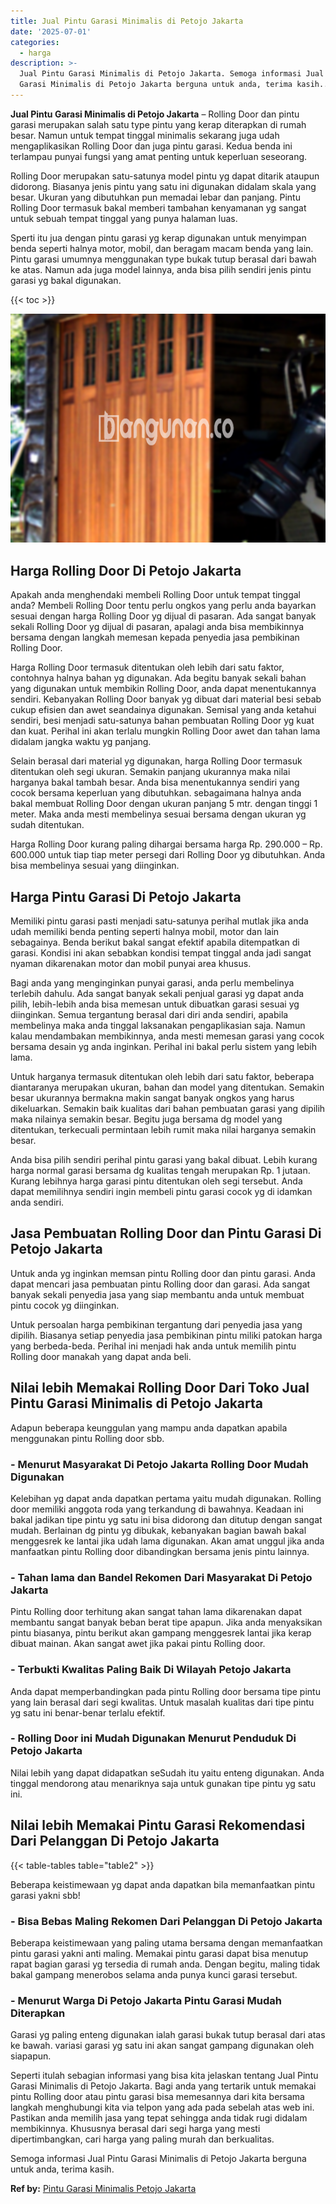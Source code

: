 ```yaml
---
title: Jual Pintu Garasi Minimalis di Petojo Jakarta
date: '2025-07-01'
categories:
  - harga
description: >-
  Jual Pintu Garasi Minimalis di Petojo Jakarta. Semoga informasi Jual Pintu
  Garasi Minimalis di Petojo Jakarta berguna untuk anda, terima kasih....
---
```


**Jual Pintu Garasi Minimalis di Petojo Jakarta** – Rolling Door dan pintu garasi merupakan salah satu type pintu yang kerap diterapkan di rumah besar. Namun untuk tempat tinggal minimalis sekarang juga udah mengaplikasikan Rolling Door dan juga pintu garasi. Kedua benda ini terlampau punyai fungsi yang amat penting untuk keperluan seseorang.

Rolling Door merupakan satu-satunya model pintu yg dapat ditarik ataupun didorong. Biasanya jenis pintu yang satu ini digunakan didalam skala yang besar. Ukuran yang dibutuhkan pun memadai lebar dan panjang. Pintu Rolling Door termasuk bakal memberi tambahan kenyamanan yg sangat untuk sebuah tempat tinggal yang punya halaman luas.

Sperti itu jua dengan pintu garasi yg kerap digunakan untuk menyimpan benda seperti halnya motor, mobil, dan beragam macam benda yang lain. Pintu garasi umumnya menggunakan type bukak tutup berasal dari bawah ke atas. Namun ada juga model lainnya, anda bisa pilih sendiri jenis pintu garasi yg bakal digunakan.

{{< toc >}}

![Jual Pintu Garasi Minimalis di Petojo Jakarta](/images/pintu-garasi-39.png)

## Harga Rolling Door Di Petojo Jakarta

Apakah anda menghendaki membeli Rolling Door untuk tempat tinggal anda? Membeli Rolling Door tentu perlu ongkos yang perlu anda bayarkan sesuai dengan harga Rolling Door yg dijual di pasaran. Ada sangat banyak sekali Rolling Door yg dijual di pasaran, apalagi anda bisa membikinnya bersama dengan langkah memesan kepada penyedia jasa pembikinan Rolling Door.

Harga Rolling Door termasuk ditentukan oleh lebih dari satu faktor, contohnya halnya bahan yg digunakan. Ada begitu banyak sekali bahan yang digunakan untuk membikin Rolling Door, anda dapat menentukannya sendiri. Kebanyakan Rolling Door banyak yg dibuat dari material besi sebab cukup efisien dan awet seandainya digunakan. Semisal yang anda ketahui sendiri, besi menjadi satu-satunya bahan pembuatan Rolling Door yg kuat dan kuat. Perihal ini akan terlalu mungkin Rolling Door awet dan tahan lama didalam jangka waktu yg panjang.

Selain berasal dari material yg digunakan, harga Rolling Door termasuk ditentukan oleh segi ukuran. Semakin panjang ukurannya maka nilai harganya bakal tambah besar. Anda bisa menentukannya sendiri yang cocok bersama keperluan yang dibutuhkan. sebagaimana halnya anda bakal membuat Rolling Door dengan ukuran panjang 5 mtr. dengan tinggi 1 meter. Maka anda mesti membelinya sesuai bersama dengan ukuran yg sudah ditentukan.

Harga Rolling Door kurang paling dihargai bersama harga Rp. 290.000 – Rp. 600.000 untuk tiap tiap meter persegi dari Rolling Door yg dibutuhkan. Anda bisa membelinya sesuai yang diinginkan.

## Harga Pintu Garasi Di Petojo Jakarta

Memiliki pintu garasi pasti menjadi satu-satunya perihal mutlak jika anda udah memiliki benda penting seperti halnya mobil, motor dan lain sebagainya. Benda berikut bakal sangat efektif apabila ditempatkan di garasi. Kondisi ini akan sebabkan kondisi tempat tinggal anda jadi sangat nyaman dikarenakan motor dan mobil punyai area khusus.

Bagi anda yang menginginkan punyai garasi, anda perlu membelinya terlebih dahulu. Ada sangat banyak sekali penjual garasi yg dapat anda pilih, lebih-lebih anda bisa memesan untuk dibuatkan garasi sesuai yg diinginkan. Semua tergantung berasal dari diri anda sendiri, apabila membelinya maka anda tinggal laksanakan pengaplikasian saja. Namun kalau mendambakan membikinnya, anda mesti memesan garasi yang cocok bersama desain yg anda inginkan. Perihal ini bakal perlu sistem yang lebih lama.

Untuk harganya termasuk ditentukan oleh lebih dari satu faktor, beberapa diantaranya merupakan ukuran, bahan dan model yang ditentukan. Semakin besar ukurannya bermakna makin sangat banyak ongkos yang harus dikeluarkan. Semakin baik kualitas dari bahan pembuatan garasi yang dipilih maka nilainya semakin besar. Begitu juga bersama dg model yang ditentukan, terkecuali permintaan lebih rumit maka nilai harganya semakin besar.

Anda bisa pilih sendiri perihal pintu garasi yang bakal dibuat. Lebih kurang harga normal garasi bersama dg kualitas tengah merupakan Rp. 1 jutaan. Kurang lebihnya harga garasi pintu ditentukan oleh segi tersebut. Anda dapat memilihnya sendiri ingin membeli pintu garasi cocok yg di idamkan anda sendiri.

## Jasa Pembuatan Rolling Door dan Pintu Garasi Di Petojo Jakarta

Untuk anda yg inginkan memsan pintu Rolling door dan pintu garasi. Anda dapat mencari jasa pembuatan pintu Rolling door dan garasi. Ada sangat banyak sekali penyedia jasa yang siap membantu anda untuk membuat pintu cocok yg diinginkan.

Untuk persoalan harga pembikinan tergantung dari penyedia jasa yang dipilih. Biasanya setiap penyedia jasa pembikinan pintu miliki patokan harga yang berbeda-beda. Perihal ini menjadi hak anda untuk memilih pintu Rolling door manakah yang dapat anda beli.

## Nilai lebih Memakai Rolling Door Dari Toko Jual Pintu Garasi Minimalis di Petojo Jakarta

Adapun beberapa keunggulan yang mampu anda dapatkan apabila menggunakan pintu Rolling door sbb.

### \- Menurut Masyarakat Di Petojo Jakarta Rolling Door Mudah Digunakan

Kelebihan yg dapat anda dapatkan pertama yaitu mudah digunakan. Rolling door memiliki anggota roda yang terkandung di bawahnya. Keadaan ini bakal jadikan tipe pintu yg satu ini bisa didorong dan ditutup dengan sangat mudah. Berlainan dg pintu yg dibukak, kebanyakan bagian bawah bakal menggesrek ke lantai jika udah lama digunakan. Akan amat unggul jika anda manfaatkan pintu Rolling door dibandingkan bersama jenis pintu lainnya.

### \- Tahan lama dan Bandel Rekomen Dari Masyarakat Di Petojo Jakarta

Pintu Rolling door terhitung akan sangat tahan lama dikarenakan dapat membantu sangat banyak beban berat tipe apapun. Jika anda menyaksikan pintu biasanya, pintu berikut akan gampang menggesrek lantai jika kerap dibuat mainan. Akan sangat awet jika pakai pintu Rolling door.

### \- Terbukti Kwalitas Paling Baik Di Wilayah Petojo Jakarta

Anda dapat memperbandingkan pada pintu Rolling door bersama tipe pintu yang lain berasal dari segi kwalitas. Untuk masalah kualitas dari tipe pintu yg satu ini benar-benar terlalu efektif.

### \- Rolling Door ini Mudah Digunakan Menurut Penduduk Di Petojo Jakarta

Nilai lebih yang dapat didapatkan seSudah itu yaitu enteng digunakan. Anda tinggal mendorong atau menariknya saja untuk gunakan tipe pintu yg satu ini.

## Nilai lebih Memakai Pintu Garasi Rekomendasi Dari Pelanggan Di Petojo Jakarta

{{< table-tables table="table2" >}}

Beberapa keistimewaan yg dapat anda dapatkan bila memanfaatkan pintu garasi yakni sbb!

### \- Bisa Bebas Maling Rekomen Dari Pelanggan Di Petojo Jakarta

Beberapa keistimewaan yang paling utama bersama dengan memanfaatkan pintu garasi yakni anti maling. Memakai pintu garasi dapat bisa menutup rapat bagian garasi yg tersedia di rumah anda. Dengan begitu, maling tidak bakal gampang menerobos selama anda punya kunci garasi tersebut.

### \- Menurut Warga Di Petojo Jakarta Pintu Garasi Mudah Diterapkan

Garasi yg paling enteng digunakan ialah garasi bukak tutup berasal dari atas ke bawah. variasi garasi yg satu ini akan sangat gampang digunakan oleh siapapun.

Seperti itulah sebagian informasi yang bisa kita jelaskan tentang Jual Pintu Garasi Minimalis di Petojo Jakarta. Bagi anda yang tertarik untuk memakai pintu Rolling door atau pintu garasi bisa memesannya dari kita bersama langkah menghubungi kita via telpon yang ada pada sebelah atas web ini. Pastikan anda memilih jasa yang tepat sehingga anda tidak rugi didalam membikinnya. Khususnya berasal dari segi harga yang mesti dipertimbangkan, cari harga yang paling murah dan berkualitas.

Semoga informasi Jual Pintu Garasi Minimalis di Petojo Jakarta berguna untuk anda, terima kasih.

**Ref by:** [Pintu Garasi Minimalis Petojo Jakarta](https://id.wikipedia.org/wiki/Pintu)
